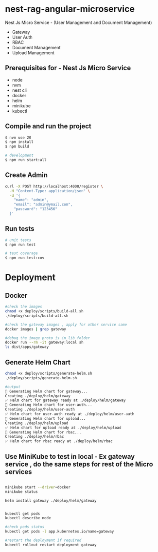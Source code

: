 



# nest-rag-angular-microservice
Nest Js  Micro Service -  (User Management and Document Management)

- Gateway 
- User Auth 
- RBAC 
- Document Management 
- Upload Management 

## Prerequisites for - Nest Js  Micro Service

  - node
  - nvm
  - nest cli
  - docker
  - helm
  - minikube
  - kubectl
 

## Compile and run the project

```bash
$ nvm use 20
$ npm install
$ npm build
```

```bash
# development
$ npm run start:all
```

## Create Admin
```bash
curl -X POST http://localhost:4000/register \
  -H "Content-Type: application/json" \
  -d '{
    "name": "admin",
    "email": "admin@ymail.com",
    "password": "123456"
  }'
```

## Run tests

```bash
# unit tests
$ npm run test

# test coverage
$ npm run test:cov
```

# Deployment

## Docker

```bash
#check the images
chmod +x deploy/scripts/build-all.sh
./deploy/scripts/build-all.sh

#check the gateway images , apply for other service same
docker images | grep gateway

#debug the image proto is in lib folder
docker run --rm -it gateway:local sh
ls dist/apps/gateway

```

## Generate Helm Chart

```bash
chmod +x deploy/scripts/generate-helm.sh
./deploy/scripts/generate-helm.sh

#output 
🚀 Generating Helm chart for gateway...
Creating ./deploy/helm/gateway
✅ Helm chart for gateway ready at ./deploy/helm/gateway
🚀 Generating Helm chart for user-auth...
Creating ./deploy/helm/user-auth
✅ Helm chart for user-auth ready at ./deploy/helm/user-auth
🚀 Generating Helm chart for upload...
Creating ./deploy/helm/upload
✅ Helm chart for upload ready at ./deploy/helm/upload
🚀 Generating Helm chart for rbac...
Creating ./deploy/helm/rbac
✅ Helm chart for rbac ready at ./deploy/helm/rbac

```



## Use MiniKube to test in local - Ex gateway service , do the same steps for rest of the Micro services


```bash

minikube start --driver=docker
minikube status

helm install gateway ./deploy/helm/gateway


kubectl get pods
kubectl describe node

#check pods status
kubectl get pods -l app.kubernetes.io/name=gateway

#restart the deployment if required
kubectl rollout restart deployment gateway

```
